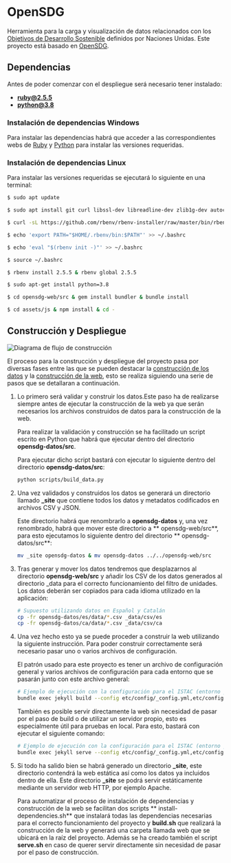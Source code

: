 # OpenSDG

Herramienta para la carga y visualización de datos relacionados con
los [Objetivos de Desarrollo Sostenible](https://www.un.org/sustainabledevelopment/sustainable-development-goals/)
definidos por Naciones Unidas. Este proyecto está basado en [OpenSDG](https://github.com/open-sdg/open-sdg).

## Dependencias

Antes de poder comenzar con el despliegue será necesario tener instalado:

* **ruby@2.5.5**
* **python@3.8**

### Instalación de dependencias Windows

Para instalar las dependencias habrá que acceder a las correspondientes webs
de [Ruby](https://www.ruby-lang.org/en/news/2019/03/15/ruby-2-5-5-released/)
y [Python](https://www.python.org/downloads/release/python-380/) para instalar las versiones requeridas.

### Instalación de dependencias Linux

Para instalar las versiones requeridas se ejecutará lo siguiente en una terminal:

````sh
$ sudo apt update

$ sudo apt install git curl libssl-dev libreadline-dev zlib1g-dev autoconf bison build-essential libyaml-dev libreadline-dev libncurses5-dev libffi-dev libgdbm-dev

$ curl -sL https://github.com/rbenv/rbenv-installer/raw/master/bin/rbenv-installer | bash -

$ echo 'export PATH="$HOME/.rbenv/bin:$PATH"' >> ~/.bashrc

$ echo 'eval "$(rbenv init -)"' >> ~/.bashrc

$ source ~/.bashrc

$ rbenv install 2.5.5 & rbenv global 2.5.5

$ sudo apt-get install python=3.8

$ cd opensdg-web/src & gem install bundler & bundle install

$ cd assets/js & npm install & cd -

````

## Construcción y Despliegue

![Diagrama de flujo de construcción](etc/readme/images/DiagramaConstruccion.png)

El proceso para la construcción y despliegue del proyecto pasa por diversas fases entre las que se pueden destacar
la <ins>construcción de los datos</ins> y la <ins>construcción de la web</ins>, esto se realiza siguiendo una serie de
pasos que se detallaran a continuación.

1) Lo primero será validar y construir los datos.Este paso ha de realizarse siempre antes de ejecutar la construcción de
   la web ya que serán necesarios los archivos construidos de datos para la construcción de la web.

   Para realizar la validación y construcción se ha facilitado un script escrito en Python que habrá que ejecutar dentro
   del directorio **opensdg-datos/src**.<br>

   Para ejecutar dicho script bastará con ejecutar lo siguiente dentro del directorio **opensdg-datos/src**:

   ```bash
   python scripts/build_data.py
   ```

2) Una vez validados y construidos los datos se generará un directorio llamado **_site** que contiene todos los datos y
   metadatos codificados en archivos CSV y JSON.<br>

   Este directorio habrá que renombrarlo a **opensdg-datos** y, una vez renombrado, habrá que mover este directorio a **
   opensdg-web/src**, para esto ejecutamos lo siguiente dentro del directorio **
   opensdg-datos/src**:

   ```bash
   mv _site opensdg-datos & mv opensdg-datos ../../opensdg-web/src
   ```

3) Tras generar y mover los datos tendremos que desplazarnos al directorio **opensdg-web/src** y añadir los CSV de los
   datos generados al directorio _data para el correcto funcionamiento del filtro de unidades. Los datos deberán ser
   copiados para cada idioma utilizado en la aplicación:

   ```bash
   # Supuesto utilizando datos en Español y Catalán
   cp -fr opensdg-datos/es/data/*.csv _data/csv/es
   cp -fr opensdg-datos/ca/data/*.csv _data/csv/ca
   ```

4) Una vez hecho esto ya se puede proceder a construir la web utilizando la siguiente instrucción. Para poder construir
   correctamente será necesario pasar uno o varios archivos de configuración.

   El patrón usado para este proyecto es tener un archivo de configuración general y varios archivos de configuración
   para cada entorno que se pasarán junto con este archivo general:

   ```bash
   # Ejemplo de ejecución con la configuración para el ISTAC (entorno pre)
   bundle exec jekyll build --config etc/config/_config.yml,etc/config/istac/_config.yml,etc/config/istac/pre/_config.yml
   ```

   También es posible servir directamente la web sin necesidad de pasar por el paso de build o de utilizar un servidor
   propio, esto es especialmente útil para pruebas en local. Para esto, bastará con ejecutar el siguiente comando:

   ```bash
   # Ejemplo de ejecución con la configuración para el ISTAC (entorno pre)
   bundle exec jekyll serve --config etc/config/_config.yml,etc/config/istac/_config.yml,etc/config/istac/pre/_config.yml
   ```

5) Si todo ha salido bien se habrá generado un directorio **_site**, este directorio contendrá la web estática así como
   los datos ya incluidos dentro de ella. Este directorio **_site** se podrá servir estáticamente mediante un servidor
   web HTTP, por ejemplo Apache.

   Para automatizar el proceso de instalación de dependencias y construcción de la web se facilitan dos scripts **
   install-dependencies.sh** que instalará todas las dependencias necesarias para el correcto funcionamiento del
   proyecto y **build.sh** que realizará la construcción de la web y generará una carpeta llamada web que se ubicará en
   la raíz del proyecto. Además se ha creado también el script **serve.sh** en caso de querer servir directamente sin
   necesidad de pasar por el paso de construcción.

